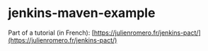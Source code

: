 # jenkins-maven-example

Part of a tutorial (in French): [https://julienromero.fr/jenkins-pact/](https://julienromero.fr/jenkins-pact/)
